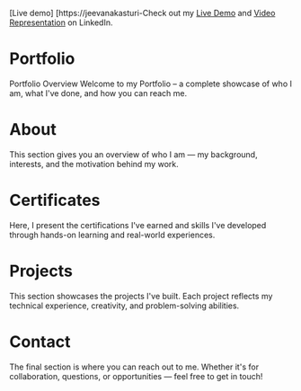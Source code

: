 [Live demo] [https://jeevanakasturi-Check out my [Live Demo](https://jeevanakasturi-portfolio.netlify.app/) and 
[Video Representation](https://www.linkedin.com/posts/chepuri-jeevana-kasturi-9ab2ab26a_portfolio-careerjourney-professionalgrowth-activity-7352880896867291136-LSxk?utm_source=share&utm_medium=member_android&rcm=ACoAAEHlMdMBEOKYoSC5dENkki-ie03UlnZ2mUg) on LinkedIn.

# Portfolio

 Portfolio Overview
Welcome to my Portfolio – a complete showcase of who I am, what I've done, and how you can reach me.

# About
This section gives you an overview of who I am — my background, interests, and the motivation behind my work.

# Certificates
Here, I present the certifications I've earned and skills I've developed through hands-on learning and real-world experiences.

# Projects
This section showcases the projects I've built. Each project reflects my technical experience, creativity, and problem-solving abilities.

# Contact
The final section is where you can reach out to me. Whether it's for collaboration, questions, or opportunities — feel free to get in touch!
